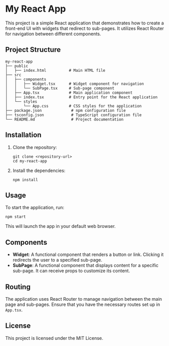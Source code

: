 # My React App

This project is a simple React application that demonstrates how to create a front-end UI with widgets that redirect to sub-pages. It utilizes React Router for navigation between different components.

## Project Structure

```
my-react-app
├── public
│   ├── index.html          # Main HTML file
├── src
│   ├── components
│   │   ├── Widget.tsx      # Widget component for navigation
│   │   └── SubPage.tsx     # Sub-page component
│   ├── App.tsx             # Main application component
│   ├── index.tsx           # Entry point for the React application
│   └── styles
│       └── App.css         # CSS styles for the application
├── package.json             # npm configuration file
├── tsconfig.json            # TypeScript configuration file
└── README.md                # Project documentation
```

## Installation

1. Clone the repository:
   ```
   git clone <repository-url>
   cd my-react-app
   ```

2. Install the dependencies:
   ```
   npm install
   ```

## Usage

To start the application, run:
```
npm start
```
This will launch the app in your default web browser.

## Components

- **Widget**: A functional component that renders a button or link. Clicking it redirects the user to a specified sub-page.
- **SubPage**: A functional component that displays content for a specific sub-page. It can receive props to customize its content.

## Routing

The application uses React Router to manage navigation between the main page and sub-pages. Ensure that you have the necessary routes set up in `App.tsx`.

## License

This project is licensed under the MIT License.